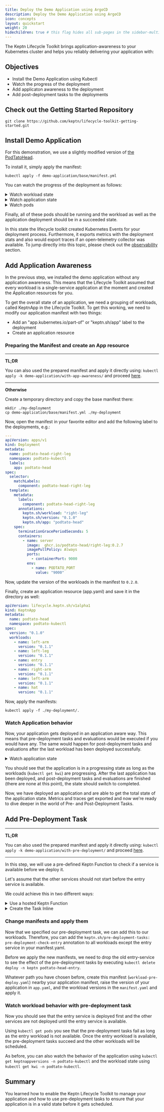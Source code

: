 ```yaml
---
title: Deploy the Demo Application using ArgoCD
description: Deploy the Demo Application using ArgoCD
icon: concepts
layout: quickstart
weight: 20
hidechildren: true # this flag hides all sub-pages in the sidebar-multicard.html
---
```

The Keptn Lifecycle Toolkit brings application-awareness to your Kubernetes cluster and helps you reliably delivering your application with:
## Objectives
* Install the Demo Application using Kubectl
* Watch the progress of the deployment
* Add applicaton awareness to the deployment
* Add post-deployment tasks to the deployments

## Check out the Getting Started Repository
```
git clone https://github.com/keptn/lifecycle-toolkit-getting-started.git
```

## Install Demo Application
For this demonstration, we use a slightly modified version of [the PodTatoHead](https://github.com/podtato-head/podtato-head).

To install it, simply apply the manifest:
```shell
kubectl apply -f demo-application/base/manifest.yml
```

You can watch the progress of the deployment as follows:
<details>
<summary>Watch workload state</summary>
When the Lifecycle Toolkit detects workload labels ("app.kubernetes.io/name" and "keptn.sh/workload") on a resource, a KeptnWorkloadInstance (kwi) resource will be created. Using this resource you can watch the progress of the deployment.

```shell
kubectl get keptnworkloadinstances -n podtato-kubectl
```

This will show the current status of the Workloads and in which phase they are at the moment. You can get more detailed information about the workloads by describing one of the resources:

```shell
kubectl describe keptnworkloadinstances entry -n podtato-kubectl
```

Note that there are more detailed information in the event stream of the object.
</details>

<details>
<summary>Watch application state</summary>
Although you didn't specify an application in your manifest, the Lifecycle Toolkit assumed that this is a single-service application and created an ApplicationVersion (kav) resource for you.

Using `kubectl get keptnappversions -n podtato-kubectl` you can see state of these resources.
</details>

<details>
<summary>Watch pods</summary>
Obviously, you should see that the pods are starting normally. You can watch the state of the pods using:

```shell
kubectl get pods -n podtato-kubectl
```
</details>

Finally, all of these pods should be running and the workload as well as the application deployment should be in a succeeded state.

In this state the lifecycle toolkit created Kubernetes Events for your deployment process. Furthermore, it exports metrics with the deployment stats and also would export traces if an open-telemetry collector was available. To jump directly into this topic, please check out the [observability](./install-observability.md) section. 

## Add Application Awareness
In the previous step, we installed the demo application without any application awareness. This means that the Lifecycle Toolkit assumed that every workload is a single-service application at the moment and created the Application resources for you.

To get the overall state of an application, we need a grouping of workloads, called KeptnApp in the Lifecycle Toolkit. To get this working, we need to modify our application manifest with two things:
* Add an "app.kubernetes.io/part-of" or "keptn.sh/app" label to the deployment
* Create an application resource

### Preparing the Manifest and create an App resource

---
**TL;DR**

You can also used the prepared manifest and apply it directly using: `kubectl apply -k demo-application/with-app-awareness/` and proceed [here](#watch-application-behavior).

---
**Otherwise**

Create a temporary directory and copy the base manifest there:
```shell
mkdir ./my-deployment
cp demo-application/base/manifest.yml ./my-deployment
```

Now, open the manifest in your favorite editor and add the following label to the deployments, e.g.:
```yaml
---
apiVersion: apps/v1
kind: Deployment
metadata:
  name: podtato-head-right-leg
  namespace: podtato-kubectl
  labels:
    app: podtato-head
spec:
  selector:
    matchLabels:
      component: podtato-head-right-leg
  template:
    metadata:
      labels:
        component: podtato-head-right-leg
      annotations:
        keptn.sh/workload: "right-leg"
        keptn.sh/version: "0.1.0"
        keptn.sh/app: "podtato-head"
    spec:
      terminationGracePeriodSeconds: 5
      containers:
        - name: server
          image:  ghcr.io/podtato-head/right-leg:0.2.7
          imagePullPolicy: Always
          ports:
            - containerPort: 9000
          env:
            - name: PODTATO_PORT
              value: "9000"
```

Now, update the version of the workloads in the manifest to `0.2.0`.

Finally, create an application resource (app.yaml) and save it in the directory as well:
```yaml
apiVersion: lifecycle.keptn.sh/v1alpha1
kind: KeptnApp
metadata:
  name: podtato-head
  namespace: podtato-kubectl
spec:
  version: "0.1.0"
  workloads:
    - name: left-arm
      version: "0.1.1"
    - name: left-leg
      version: "0.1.1"
    - name: entry
      version: "0.1.1"
    - name: right-arm
      version: "0.1.1"
    - name: left-arm
      version: "0.1.1"
    - name: hat
      version: "0.1.1"
```

Now, apply the manifests:
```shell
kubectl apply -f ./my-deployment/.
```

### Watch Application behavior
Now, your application gets deployed in an application aware way. This means that pre-deployment tasks and evaluations would be executed if you would have any. The same would happen for post-deployment tasks and evaluations after the last workload has been deployed successfully.

<details>
<summary>Watch application state</summary>
Now that you defined your application, you could watch the state of the whole application using:

```shell
kubectl get keptnappversions -n podtato-kubectl`
```
</details>

You should see that the application is in a progressing state as long as the workloads (`kubectl get kwi`) are progressing. After the last application has been deployed, and post-deployment tasks and evaluations are finished (there are none at this point), the state should switch to completed.

Now, we have deployed an application and are able to get the total state of the application state. Metrics and traces get exported and now we're ready to dive deeper in the world of Pre- and Post-Deployment Tasks.

## Add Pre-Deployment Task

---

**TL;DR**

You can also used the prepared manifest and apply it directly using: `kubectl apply -k demo-application/with-pre-deployment/` and proceed [here](#watch-workload-behavior-with-pre-deployment-task).

---
In this step, we will use a pre-defined Keptn Function to check if a service is available before we deploy it. 

Let's assume that the other services should not start before the entry service is available.

We could achieve this in two different ways:

<details>
<summary>Use a hosted Keptn Function</summary>
In this case, published this function in our repository and you can simply reference to it in your KeptnTaskDefinition Manifest as this:

```yaml
apiVersion: lifecycle.keptn.sh/v1alpha1
kind: KeptnTaskDefinition
metadata:
  name: pre-deployment-check-entry
  namespace: podtato-kubectl
spec:
  function:
    httpRef:
      url: https://raw.githubusercontent.com/keptn/lifecycle-toolbox/main/functions-runtime/samples/ts/http.ts
    parameters:
      map:
        url: http://podtato-head-entry.podtato-kubectl.svc.cluster.local:9000
```

Note, that we referred to the URL function in `.spec.function.httpRef.url`

</details>

<details>
<summary>Create the Task Inline</summary>
Alternatively, you could also create the function directly in the KeptnTaskDefinition manifest. This would look like this:

```yaml
apiVersion: lifecycle.keptn.sh/v1alpha1
kind: KeptnTaskDefinition
metadata:
  name: pre-deployment-check-entry
  namespace: podtato-kubectl
spec:
  function:
    inline:
      code: |
        let text = Deno.env.get("DATA");
        let data;
        data = JSON.parse(text);
  
        try {
          let resp = await fetch(data.url);
        }
        catch (error){
          console.error("Could not fetch url");
          Deno.exit(1);
        }
    parameters:
      map:
        url: http://podtato-head-entry.podtato-kubectl.svc.cluster.local:9000
```

In this case, we added the typescript code directly in the manifest. This is valuable if you want to deploy the function code nearby your application and don't need to share it or don't want to rely on an external service.
</details>

### Change manifests and apply them
Now that we specified our pre-deployment task, we can add this to our workloads. Therefore, you can add the `keptn.sh/pre-deployment-tasks: pre-deployment-check-entry` annotation to all workloads except the entry service in your manifest.yaml.

Before we apply the new manifests, we need to drop the old entry-service to see the effect of the pre-deployment tasks by executing `kubectl delete deploy -n keptn podtato-head-entry`.

Whatever path you have chosen before, create this manifest (`workload-pre-deploy.yaml`) nearby your application manifest, raise the version of your application in `app.yaml`, and the workload versions in the `manifest.yaml` and apply it.

### Watch workload behavior with pre-deployment task
Now you should see that the entry service is deployed first and the other services are not deployed until the entry service is available.

Using `kubectl get pods` you see that the pre-deployment tasks fail as long as the entry workload is not available. Once the entry workload is available, the pre-deployment tasks succeed and the other workloads will be scheduled.

As before, you can also watch the behavior of the application using `kubectl get keptnappversions -n podtato-kubectl` and the workload state using `kubectl get kwi -n podtato-kubectl`.

## Summary
You learned how to enable the Keptn Lifecycle Toolkit to manage your application and how to use pre-deployment tasks to ensure that your application is in a valid state before it gets scheduled.

